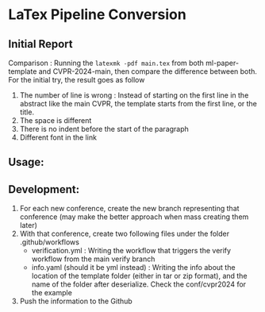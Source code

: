# LaTex Pipeline Conversion

## Initial Report 

Comparison : Running the `latexmk -pdf main.tex` from both ml-paper-template and CVPR-2024-main, then compare the difference between both. For the initial try, the result goes as follow
1. The number of line is wrong : Instead of starting on the first line in the abstract like the main CVPR, the 
template starts from the first line, or the title. 
2. The space is different
3. There is no indent before the start of the paragraph
4. Different font in the link

## Usage:

## Development:
1. For each new conference, create the new branch representing that conference (may make the better approach when mass creating them later)
2. With that conference, create two following files under the folder .github/workflows
   - verification.yml : Writing the workflow that triggers the verify workflow from the main verify branch
   - info.yaml (should it be yml instead) : Writing the info about the location of the template folder (either in tar or zip format), and the name of the folder after deserialize. Check the conf/cvpr2024 for the example
3. Push the information to the Github
